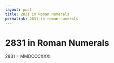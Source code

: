 ```yaml
---
layout: post
title: 2831 in Roman Numerals
permalink: 2831-in-roman-numerals
---
```


# 2831 in Roman Numerals

2831 = MMDCCCXXXI
